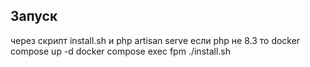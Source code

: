 ## Запуск
через скрипт install.sh и php artisan serve
если php не 8.3 то docker compose up -d
docker compose exec fpm ./install.sh
